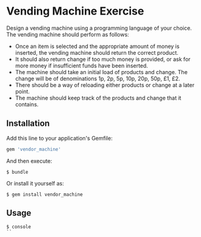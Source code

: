 # Vending Machine Exercise

Design a vending machine using a programming language of your choice. The vending machine should perform as follows:

* Once an item is selected and the appropriate amount of money is inserted, the vending machine should return the correct product.
* It should also return change if too much money is provided, or ask for more money if insufficient funds have been inserted.
* The machine should take an initial load of products and change. The change will be of denominations 1p, 2p, 5p, 10p, 20p, 50p, £1, £2.
* There should be a way of reloading either products or change at a later point.
* The machine should keep track of the products and change that it contains.

## Installation

Add this line to your application's Gemfile:

```ruby
gem 'vendor_machine'
```

And then execute:

    $ bundle

Or install it yourself as:

    $ gem install vendor_machine


## Usage

```
$ console
``

